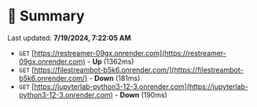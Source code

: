 # 📖 Summary
Last updated: **7/19/2024, 7:22:05 AM**

- `GET` [https://restreamer-09gx.onrender.com](https://restreamer-09gx.onrender.com) - **Up** (1362ms)
- `GET` [https://filestreambot-b5k6.onrender.com/](https://filestreambot-b5k6.onrender.com/) - **Down** (181ms)
- `GET` [https://jupyterlab-python3-12-3.onrender.com](https://jupyterlab-python3-12-3.onrender.com) - **Down** (190ms)
